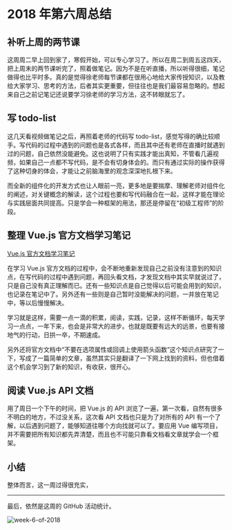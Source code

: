 # 2018 年第六周总结

## 补听上周的两节课

这周周二早上回到家了，寒假开始，可以专心学习了。所以在周二到周五这四天，把上周末的两节课听完了，照着做笔记。因为不是在听直播，所以听得很细，笔记做得也比平时多。真的是觉得徐老师每节课都在很用心地给大家传授知识，以及教给大家学习、思考的方法，后者其实更重要，但往往也是我们最容易忽略的。想起来自己之前记笔记还说要学习徐老师的学习方法，这不转眼就忘了。

## 写 todo-list

这几天看视频做笔记之后，再照着老师的代码写 todo-list，感觉写得的确比较顺手。写代码的过程中遇到的问题也是各式各样，而且其中还有老师在直播时就遇到过的问题，自己依然没能避免。这也说明了只有实践才能出真知，不管看几遍视频，如果自己一点都不写代码，是不会有切身体会的。而只有通过实际的操作获得了这种切身的体会，才能让之前脑海里的观念深深地扎根下来。

而全新的组件化的开发方式也让人眼前一亮，更多地是要揣摩、理解老师对组件化的阐述，对关键概念的解读，这个过程也要和写代码融合在一起，这样才能在理论与实践层面共同提高。只是学会一种框架的用法，那还是停留在“初级工程师”的阶段。

## 整理 Vue.js 官方文档学习笔记

[Vue.js 官方文档学习笔记](http://xugaoyang.com/post/5a7b0705a8404c2b118fe7bd)

在学习 Vue.js 官方文档的过程中，会不断地重新发现自己之前没有注意到的知识点，在写代码的过程中遇到问题，再回头看文档，才发现文档中其实早就说过了，只是自己没有真正理解而已。还有一些知识点是自己觉得以后可能会用到的知识，也记录在笔记中了。另外还有一些则是自己暂时没能解决的问题，一并放在笔记中，等以后慢慢解决。

学习就是这样，需要一点一滴的积累，阅读，实践，记录，这样不断循环，每天学习一点点，一年下来，也会是非常大的进步。也就是既要有远大的远景，也要有接地气的行动，日拱一卒，不期速成。

另外还将官方文档中“不要在选项属性或回调上使用箭头函数”这个知识点研究了一下，写成了一篇简单的文章，虽然其实只是翻译了一下网上找到的资料，但也借着这个机会学习到了新的知识，有收获，很开心。

## 阅读 Vue.js API 文档

用了周日一个下午的时间，把 Vue.js 的 API 浏览了一遍，第一次看，自然有很多不明白的地方，不过没关系，这次看 API 文档也只是为了对所有的 API 有一个了解，以后遇到问题了，能够知道往哪个方向找就可以了。要应用 Vue 编写项目，并不需要把所有知识都先弄清楚，而且也不可能只靠看文档看文章就学会一个框架。

## 小结

整体而言，这一周过得很充实，

---

最后，依然是这周的 GitHub 活动统计。

![week-6-of-2018](http://owve9bvtw.bkt.clouddn.com/FsPEsq1T5TesxHteFSnVt2HYWfLb)
